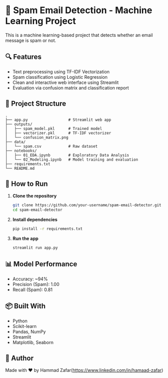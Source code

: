 # 📩 Spam Email Detection - Machine Learning Project

This is a machine learning-based project that detects whether an email message is spam or not.

## 🔍 Features
- Text preprocessing using TF-IDF Vectorization
- Spam classification using Logistic Regression
- Clean and interactive web interface using Streamlit
- Evaluation via confusion matrix and classification report

## 📁 Project Structure
```
.
├── app.py                  # Streamlit web app
├── outputs/
│   ├── spam_model.pkl      # Trained model
│   ├── vectorizer.pkl      # TF-IDF vectorizer
│   └── confusion_matrix.png
├── data/
│   └── spam.csv            # Raw dataset
├── notebooks/
│   ├── 01_EDA.ipynb        # Exploratory Data Analysis
│   └── 02_Modeling.ipynb   # Model training and evaluation
├── requirements.txt
└── README.md
```

## 🚀 How to Run

1. **Clone the repository**
   ```bash
   git clone https://github.com/your-username/spam-email-detector.git
   cd spam-email-detector
   ```

2. **Install dependencies**
   ```bash
   pip install -r requirements.txt
   ```

3. **Run the app**
   ```bash
   streamlit run app.py
   ```

## 📊 Model Performance
- Accuracy: ~94%
- Precision (Spam): 1.00
- Recall (Spam): 0.81

## 📦 Built With
- Python
- Scikit-learn
- Pandas, NumPy
- Streamlit
- Matplotlib, Seaborn

## 📌 Author
Made with ❤️ by Hammad Zafar(https://www.linkedin.com/in/hamaad-zafar)

